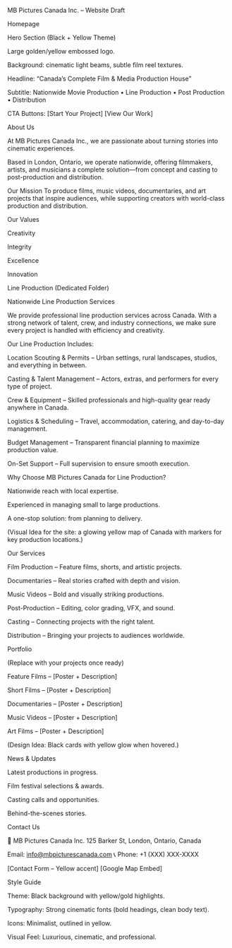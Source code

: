 MB Pictures Canada Inc. – Website Draft


 Homepage

Hero Section (Black + Yellow Theme)

Large golden/yellow embossed logo.

Background: cinematic light beams, subtle film reel textures.

Headline:
“Canada’s Complete Film & Media Production House”

Subtitle:
Nationwide Movie Production • Line Production • Post Production • Distribution

CTA Buttons:
[Start Your Project] [View Our Work]


About Us

At MB Pictures Canada Inc., we are passionate about turning stories into cinematic experiences.

Based in London, Ontario, we operate nationwide, offering filmmakers, artists, and musicians a complete solution—from concept and casting to post-production and distribution.

Our Mission
To produce films, music videos, documentaries, and art projects that inspire audiences, while supporting creators with world-class production and distribution.

Our Values

Creativity

Integrity

Excellence

Innovation



 Line Production (Dedicated Folder)

Nationwide Line Production Services

We provide professional line production services across Canada. With a strong network of talent, crew, and industry connections, we make sure every project is handled with efficiency and creativity.

Our Line Production Includes:

Location Scouting & Permits – Urban settings, rural landscapes, studios, and everything in between.

 Casting & Talent Management – Actors, extras, and performers for every type of project.

Crew & Equipment – Skilled professionals and high-quality gear ready anywhere in Canada.

 Logistics & Scheduling – Travel, accommodation, catering, and day-to-day management.

Budget Management – Transparent financial planning to maximize production value.

On-Set Support – Full supervision to ensure smooth execution.


Why Choose MB Pictures Canada for Line Production?

Nationwide reach with local expertise.

Experienced in managing small to large productions.

A one-stop solution: from planning to delivery.


(Visual Idea for the site: a glowing yellow map of Canada with markers for key production locations.)


 Our Services

Film Production – Feature films, shorts, and artistic projects.

Documentaries – Real stories crafted with depth and vision.

Music Videos – Bold and visually striking productions.

Post-Production – Editing, color grading, VFX, and sound.

Casting – Connecting projects with the right talent.

Distribution – Bringing your projects to audiences worldwide.


 Portfolio

(Replace with your projects once ready)

Feature Films – [Poster + Description]

Short Films – [Poster + Description]

Documentaries – [Poster + Description]

Music Videos – [Poster + Description]

Art Films – [Poster + Description]


(Design Idea: Black cards with yellow glow when hovered.)


News & Updates

Latest productions in progress.

Film festival selections & awards.

Casting calls and opportunities.

Behind-the-scenes stories.



 Contact Us

📍 MB Pictures Canada Inc.
125 Barker St, London, Ontario, Canada

 Email: info@mbpicturescanada.com
📞 Phone: +1 (XXX) XXX-XXXX

[Contact Form – Yellow accent]
[Google Map Embed]




 Style Guide

Theme: Black background with yellow/gold highlights.

Typography: Strong cinematic fonts (bold headings, clean body text).

Icons: Minimalist, outlined in yellow.

Visual Feel: Luxurious, cinematic, and professional.